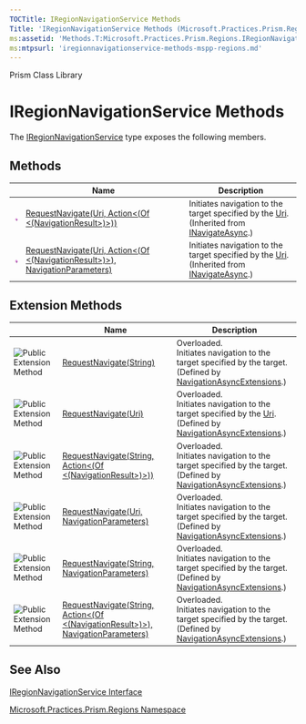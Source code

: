 ```yaml
---
TOCTitle: IRegionNavigationService Methods
Title: 'IRegionNavigationService Methods (Microsoft.Practices.Prism.Regions)'
ms:assetid: 'Methods.T:Microsoft.Practices.Prism.Regions.IRegionNavigationService'
ms:mtpsurl: 'iregionnavigationservice-methods-mspp-regions.md'
---
```


Prism Class Library

IRegionNavigationService Methods
================================

The [IRegionNavigationService](https://msdn.microsoft.com/library/microsoft.practices.prism.regions.iregionnavigationservice) type exposes the following members.

Methods
-------

<span id="methodTableToggle"></span>
<table>

<thead>
<tr class="header">
<th> </th>
<th>Name</th>
<th>Description</th>
</tr>
</thead>
<tbody>
<tr class="odd">
<td><img src="images/public-method.gif" title="Public method" /></td>
<td><a href="https://msdn.microsoft.com/library/microsoft.practices.prism.regions.inavigateasync.requestnavigate(system.uri%2csystem.action%7bmicrosoft.practices.prism.regions.navigationresult%7d)">RequestNavigate(Uri, Action&lt;(Of &lt;(NavigationResult&gt;)&gt;))</a></td>
<td><div class="summary">
Initiates navigation to the target specified by the <a href="http://msdn.microsoft.com/en-us/library/txt7706a">Uri</a>.
</div>
(Inherited from <a href="https://msdn.microsoft.com/library/microsoft.practices.prism.regions.inavigateasync">INavigateAsync</a>.)</td>
</tr>
<tr class="even">
<td><img src="images/public-method.gif" title="Public method" /></td>
<td><a href="https://msdn.microsoft.com/library/microsoft.practices.prism.regions.inavigateasync.requestnavigate(system.uri%2csystem.action%7bmicrosoft.practices.prism.regions.navigationresult%7d%2cmicrosoft.practices.prism.regions.navigationparameters)">RequestNavigate(Uri, Action&lt;(Of &lt;(NavigationResult&gt;)&gt;), NavigationParameters)</a></td>
<td><div class="summary">
Initiates navigation to the target specified by the <a href="http://msdn.microsoft.com/en-us/library/txt7706a">Uri</a>.
</div>
(Inherited from <a href="https://msdn.microsoft.com/library/microsoft.practices.prism.regions.inavigateasync">INavigateAsync</a>.)</td>
</tr>
</tbody>
</table>

Extension Methods
-----------------

<span id="extensionMethodTableToggle"></span>
<table>

<thead>
<tr class="header">
<th> </th>
<th>Name</th>
<th>Description</th>
</tr>
</thead>
<tbody>
<tr class="odd">
<td><img src="https://msdn.microsoft.com/en-us/Gg431094.pubextension(en-us,PandP.50).gif" title="Public Extension Method" /></td>
<td><a href="https://msdn.microsoft.com/library/microsoft.practices.prism.regions.navigationasyncextensions.requestnavigate(microsoft.practices.prism.regions.inavigateasync%2csystem.string)">RequestNavigate(String)</a></td>
<td>Overloaded.
<div class="summary">
Initiates navigation to the target specified by the target.
</div>
(Defined by <a href="https://msdn.microsoft.com/library/microsoft.practices.prism.regions.navigationasyncextensions">NavigationAsyncExtensions</a>.)</td>
</tr>
<tr class="even">
<td><img src="https://msdn.microsoft.com/en-us/Gg431094.pubextension(en-us,PandP.50).gif" title="Public Extension Method" /></td>
<td><a href="https://msdn.microsoft.com/library/microsoft.practices.prism.regions.navigationasyncextensions.requestnavigate(microsoft.practices.prism.regions.inavigateasync%2csystem.uri)">RequestNavigate(Uri)</a></td>
<td>Overloaded.
<div class="summary">
Initiates navigation to the target specified by the <a href="http://msdn.microsoft.com/en-us/library/txt7706a">Uri</a>.
</div>
(Defined by <a href="https://msdn.microsoft.com/library/microsoft.practices.prism.regions.navigationasyncextensions">NavigationAsyncExtensions</a>.)</td>
</tr>
<tr class="odd">
<td><img src="https://msdn.microsoft.com/en-us/Gg431094.pubextension(en-us,PandP.50).gif" title="Public Extension Method" /></td>
<td><a href="https://msdn.microsoft.com/library/microsoft.practices.prism.regions.navigationasyncextensions.requestnavigate(microsoft.practices.prism.regions.inavigateasync%2csystem.string%2csystem.action%7bmicrosoft.practices.prism.regions.navigationresult%7d)">RequestNavigate(String, Action&lt;(Of &lt;(NavigationResult&gt;)&gt;))</a></td>
<td>Overloaded.
<div class="summary">
Initiates navigation to the target specified by the target.
</div>
(Defined by <a href="https://msdn.microsoft.com/library/microsoft.practices.prism.regions.navigationasyncextensions">NavigationAsyncExtensions</a>.)</td>
</tr>
<tr class="even">
<td><img src="https://msdn.microsoft.com/en-us/Gg431094.pubextension(en-us,PandP.50).gif" title="Public Extension Method" /></td>
<td><a href="https://msdn.microsoft.com/library/microsoft.practices.prism.regions.navigationasyncextensions.requestnavigate(microsoft.practices.prism.regions.inavigateasync%2csystem.uri%2cmicrosoft.practices.prism.regions.navigationparameters)">RequestNavigate(Uri, NavigationParameters)</a></td>
<td>Overloaded.
<div class="summary">
Initiates navigation to the target specified by the target.
</div>
(Defined by <a href="https://msdn.microsoft.com/library/microsoft.practices.prism.regions.navigationasyncextensions">NavigationAsyncExtensions</a>.)</td>
</tr>
<tr class="odd">
<td><img src="https://msdn.microsoft.com/en-us/Gg431094.pubextension(en-us,PandP.50).gif" title="Public Extension Method" /></td>
<td><a href="https://msdn.microsoft.com/library/microsoft.practices.prism.regions.navigationasyncextensions.requestnavigate(microsoft.practices.prism.regions.inavigateasync%2csystem.string%2cmicrosoft.practices.prism.regions.navigationparameters)">RequestNavigate(String, NavigationParameters)</a></td>
<td>Overloaded.
<div class="summary">
Initiates navigation to the target specified by the target.
</div>
(Defined by <a href="https://msdn.microsoft.com/library/microsoft.practices.prism.regions.navigationasyncextensions">NavigationAsyncExtensions</a>.)</td>
</tr>
<tr class="even">
<td><img src="https://msdn.microsoft.com/en-us/Gg431094.pubextension(en-us,PandP.50).gif" title="Public Extension Method" /></td>
<td><a href="https://msdn.microsoft.com/library/microsoft.practices.prism.regions.navigationasyncextensions.requestnavigate(microsoft.practices.prism.regions.inavigateasync%2csystem.string%2csystem.action%7bmicrosoft.practices.prism.regions.navigationresult%7d%2cmicrosoft.practices.prism.regions.navigationparameters)">RequestNavigate(String, Action&lt;(Of &lt;(NavigationResult&gt;)&gt;), NavigationParameters)</a></td>
<td>Overloaded.
<div class="summary">
Initiates navigation to the target specified by the target.
</div>
(Defined by <a href="https://msdn.microsoft.com/library/microsoft.practices.prism.regions.navigationasyncextensions">NavigationAsyncExtensions</a>.)</td>
</tr>
</tbody>
</table>

See Also
--------


[IRegionNavigationService Interface](https://msdn.microsoft.com/library/microsoft.practices.prism.regions.iregionnavigationservice)

[Microsoft.Practices.Prism.Regions Namespace](https://msdn.microsoft.com/library/microsoft.practices.prism.regions)
